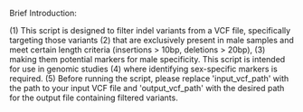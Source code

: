 Brief Introduction:

(1) This script is designed to filter indel variants from a VCF file, specifically targeting those variants 
(2) that are exclusively present in male samples and meet certain length criteria (insertions > 10bp, deletions > 20bp),
(3) making them potential markers for male specificity. This script is intended for use in genomic studies 
(4) where identifying sex-specific markers is required. 
(5) Before running the script, please replace 'input_vcf_path' with the path to your input VCF file and 'output_vcf_path' with the desired path for the output file containing filtered variants.
